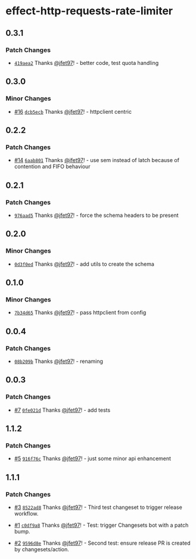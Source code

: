 # effect-http-requests-rate-limiter

## 0.3.1

### Patch Changes

- [`419aea2`](https://github.com/jfet97/effect-http-requests-rate-limiter/commit/419aea2dcd168c2db2095a48a885405e85edef88) Thanks [@jfet97](https://github.com/jfet97)! - better code, test quota handling

## 0.3.0

### Minor Changes

- [#16](https://github.com/jfet97/effect-http-requests-rate-limiter/pull/16) [`dcb5ecb`](https://github.com/jfet97/effect-http-requests-rate-limiter/commit/dcb5ecb76bcbc58d7af5cc0c86759b1e6767fbb5) Thanks [@jfet97](https://github.com/jfet97)! - httpclient centric

## 0.2.2

### Patch Changes

- [#14](https://github.com/jfet97/effect-http-requests-rate-limiter/pull/14) [`6aab801`](https://github.com/jfet97/effect-http-requests-rate-limiter/commit/6aab801a1fa6b8c46e25328ad489b3d0ca9887e4) Thanks [@jfet97](https://github.com/jfet97)! - use sem instead of latch because of contention and FIFO behaviour

## 0.2.1

### Patch Changes

- [`976aad5`](https://github.com/jfet97/effect-http-requests-rate-limiter/commit/976aad52c695e2eafe49becb39dbdad5b7efb95b) Thanks [@jfet97](https://github.com/jfet97)! - force the schema headers to be present

## 0.2.0

### Minor Changes

- [`0d3f0ed`](https://github.com/jfet97/effect-http-requests-rate-limiter/commit/0d3f0ed2ff861c999d2540cbb7e0b95874dd008f) Thanks [@jfet97](https://github.com/jfet97)! - add utils to create the schema

## 0.1.0

### Minor Changes

- [`7b34d65`](https://github.com/jfet97/effect-http-requests-rate-limiter/commit/7b34d656cd1339f47092a4982aeaaa29459714fb) Thanks [@jfet97](https://github.com/jfet97)! - pass httpclient from config

## 0.0.4

### Patch Changes

- [`08b209b`](https://github.com/jfet97/effect-http-requests-rate-limiter/commit/08b209b334e6c1567171b8cf4d2ce28f8f6fabe0) Thanks [@jfet97](https://github.com/jfet97)! - renaming

## 0.0.3

### Patch Changes

- [#7](https://github.com/jfet97/effect-http-requests-rate-limiter/pull/7) [`0fe021d`](https://github.com/jfet97/effect-http-requests-rate-limiter/commit/0fe021de0b48167def41321e29e72ea8156a9a62) Thanks [@jfet97](https://github.com/jfet97)! - add tests

## 1.1.2

### Patch Changes

- [#5](https://github.com/jfet97/effect-http-requests-rate-limiter/pull/5) [`916f76c`](https://github.com/jfet97/effect-http-requests-rate-limiter/commit/916f76c95f8292bdd34ebfe378ab0af111def613) Thanks [@jfet97](https://github.com/jfet97)! - just some minor api enhancement

## 1.1.1

### Patch Changes

- [#3](https://github.com/jfet97/effect-http-requests-rate-limiter/pull/3) [`8522ad8`](https://github.com/jfet97/effect-http-requests-rate-limiter/commit/8522ad884e6b8efbdc5609c0f41728d8de366d88) Thanks [@jfet97](https://github.com/jfet97)! - Third test changeset to trigger release workflow.

- [#1](https://github.com/jfet97/effect-http-requests-rate-limiter/pull/1) [`c0df9a8`](https://github.com/jfet97/effect-http-requests-rate-limiter/commit/c0df9a8d0d6873f49d5c9e64617f74c438f28ab1) Thanks [@jfet97](https://github.com/jfet97)! - Test: trigger Changesets bot with a patch bump.

- [#2](https://github.com/jfet97/effect-http-requests-rate-limiter/pull/2) [`9596d8e`](https://github.com/jfet97/effect-http-requests-rate-limiter/commit/9596d8ecd263389abb73a5a0072eecc91c0a5f0c) Thanks [@jfet97](https://github.com/jfet97)! - Second test: ensure release PR is created by changesets/action.
